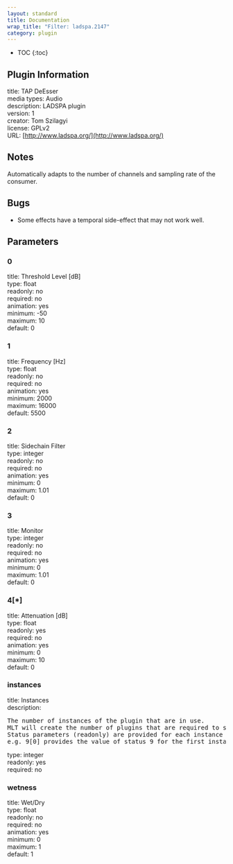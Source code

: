 ```yaml
---
layout: standard
title: Documentation
wrap_title: "Filter: ladspa.2147"
category: plugin
---
```

* TOC
{:toc}

## Plugin Information

title: TAP DeEsser  
media types:
Audio  
description: LADSPA plugin  
version: 1  
creator: Tom Szilagyi  
license: GPLv2  
URL: [http://www.ladspa.org/](http://www.ladspa.org/)  

## Notes

Automatically adapts to the number of channels and sampling rate of the consumer.

## Bugs

* Some effects have a temporal side-effect that may not work well.


## Parameters

### 0

title: Threshold Level [dB]    
type: float  
readonly: no  
required: no  
animation: yes  
minimum: -50  
maximum: 10  
default: 0  

### 1

title: Frequency [Hz]    
type: float  
readonly: no  
required: no  
animation: yes  
minimum: 2000  
maximum: 16000  
default: 5500  

### 2

title: Sidechain Filter    
type: integer  
readonly: no  
required: no  
animation: yes  
minimum: 0  
maximum: 1.01  
default: 0  

### 3

title: Monitor    
type: integer  
readonly: no  
required: no  
animation: yes  
minimum: 0  
maximum: 1.01  
default: 0  

### 4[*]

title: Attenuation [dB]    
type: float  
readonly: yes  
required: no  
animation: yes  
minimum: 0  
maximum: 10  
default: 0  

### instances

title: Instances    
description:
<pre>
The number of instances of the plugin that are in use.
MLT will create the number of plugins that are required to support the number of audio channels.
Status parameters (readonly) are provided for each instance and are accessed by specifying the instance number after the identifier (starting at zero).
e.g. 9[0] provides the value of status 9 for the first instance.
</pre>
type: integer  
readonly: yes  
required: no  

### wetness

title: Wet/Dry    
type: float  
readonly: no  
required: no  
animation: yes  
minimum: 0  
maximum: 1  
default: 1  

